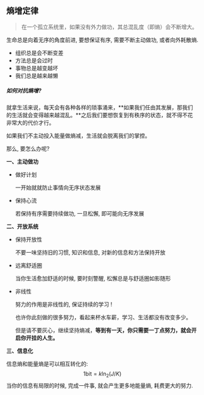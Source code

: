 ## 熵增定律

> 在一个孤立系统里，如果没有外力做功，其总混乱度（即熵）会不断增大。

生命总是向着无序的角度前进, 要想保证有序, 需要不断主动做功, 或者向外耗散熵.

- 组织总是会不断变差
- 方法总是会过时
- 事物总是越变越坏
- 我们总是越来越懒

##### 如何对抗熵增?

就拿生活来说，每天会有各种各样的琐事涌来，**如果我们任由其发展，那我们的生活就会变得越来越混乱。**之后我们要想恢复到有秩序的状态，就不得不花非常大的代价才行。

如果我们不主动投入能量做熵减，生活就会脱离我们的掌控。

那么, 要怎么办呢?

**一、主动做功** 

- 做好计划

  一开始就就防止事情向无序状态发展

- 保持心流

  若保持有序需要持续做功, 一旦松懈, 即可能向无序发展

**二、开放系统** 

- 保持开放性

  不要一味坚持旧的习惯, 知识和信息, 对新的信息和方法保持开放

- 远离舒适圈

  当你生活愈加舒适的时候, 要时刻警醒, 松懈总是与舒适圈如影随形

- 非线性

  努力的作用是非线性的, 保证持续的学习 !  

  也许你此刻做的很多努力，看起来杯水车薪，学习、生活都没有改变多少。

  但是请不要灰心，继续坚持熵减，**等到有一天，你只需要一丁点努力，就会开启你开挂的人生。** 

**三、信息化** 

信息熵和能量熵是可以相互转化的:
$$
1 \text{bit} = k\ln_2(J/K)
$$
当你的信息有局限的时候, 完成一件事, 就会产生更多地能量熵, 耗费更大的努力.